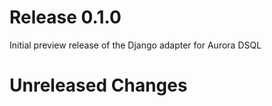 # Release 0.1.0
Initial preview release of the Django adapter for Aurora DSQL

# Unreleased Changes
